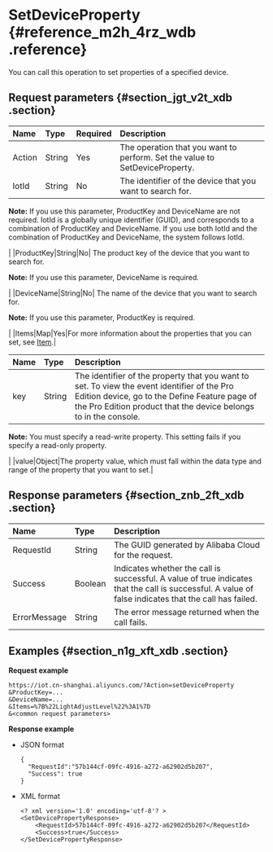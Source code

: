 # SetDeviceProperty {#reference_m2h_4rz_wdb .reference}

You can call this operation to set properties of a specified device.

## Request parameters {#section_jgt_v2t_xdb .section}

|Name|Type|Required|Description|
|:---|:---|:-------|:----------|
|Action|String|Yes|The operation that you want to perform. Set the value to SetDeviceProperty.|
|IotId|String|No| The identifier of the device that you want to search for.

 **Note:** If you use this parameter, ProductKey and DeviceName are not required. IotId is a globally unique identifier \(GUID\), and corresponds to a combination of ProductKey and DeviceName. If you use both IotId and the combination of ProductKey and DeviceName, the system follows IotId.

 |
|ProductKey|String|No| The product key of the device that you want to search for.

 **Note:** If you use this parameter, DeviceName is required.

 |
|DeviceName|String|No| The name of the device that you want to search for.

 **Note:** If you use this parameter, ProductKey is required.

 |
|Items|Map|Yes|For more information about the properties that you can set, see [Item](#table_omd_gft_xdb).|

|Name|Type|Description|
|:---|:---|:----------|
|key|String| The identifier of the property that you want to set. To view the event identifier of the Pro Edition device, go to the Define Feature page of the Pro Edition product that the device belongs to in the console.

 **Note:** You must specify a read-write property. This setting fails if you specify a read-only property.

 |
|value|Object|The property value, which must fall within the data type and range of the property that you want to set.|

## Response parameters {#section_znb_2ft_xdb .section}

|Name|Type|Description|
|:---|:---|:----------|
|RequestId|String|The GUID generated by Alibaba Cloud for the request.|
|Success|Boolean|Indicates whether the call is successful. A value of true indicates that the call is successful. A value of false indicates that the call has failed.|
|ErrorMessage|String|The error message returned when the call fails.|

## Examples {#section_n1g_xft_xdb .section}

**Request example**

```
https://iot.cn-shanghai.aliyuncs.com/?Action=setDeviceProperty
&ProductKey=...
&DeviceName=...
&Items=%7B%22LightAdjustLevel%22%3A1%7D
&<common request parameters>
```

**Response example**

-   JSON format

    ```
    {
      "RequestId":"57b144cf-09fc-4916-a272-a62902d5b207",
      "Success": true
    }
    ```

-   XML format

    ```
    <? xml version='1.0' encoding='utf-8'? >
    <SetDevicePropertyResponse>
        <RequestId>57b144cf-09fc-4916-a272-a62902d5b207</RequestId>
        <Success>true</Success>
    </SetDevicePropertyResponse>
    ```


